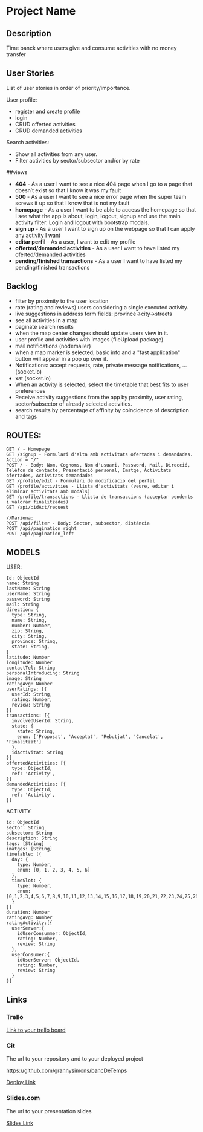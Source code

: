 # Project Name

## Description

Time banck where users give and consume activities with no money transfer
 
 ## User Stories

List of user stories in order of priority/importance.

User profile:
- register and create profile
- login
- CRUD offerted activities
- CRUD demanded activities

Search activities:
- Show all activities from any user.
- Filter activities by sector/subsector and/or by rate

##views

- **404** - As a user I want to see a nice 404 page when I go to a page that doesn’t exist so that I know it was my fault 
- **500** - As a user I want to see a nice error page when the super team screws it up so that I know that is not my fault
- **homepage** - As a user I want to be able to access the homepage so that I see what the app is about, login, logout, signup and use the main activity filter. Login and logout with bootstrap modals.
- **sign up** - As a user I want to sign up on the webpage so that I can apply any activity I want
- **editar perfil** - As a user, I want to edit my profile
- **offerted/demanded activities** - As a user I want to have listed my oferted/demanded activities
- **pending/finished transactions** - As a user I want to have listed my pending/finished transactions

## Backlog

- filter by proximity to the user location
- rate (rating and reviews) users considering a single executed activity.
- live suggestions in address form fields: province->city->streets
- see all activities in a map
- paginate search results
- when the map center changes should update users view in it.
- user profile and activities with images (fileUpload package)
- mail notifications (nodemailer)
- when a map marker is selected, basic info and a "fast application" button will appear in a pop up over it.
- Notifications: accept requests, rate, private message notifications, ... (socket.io)
- xat (socket.io)
- When an activity is selected, select the timetable that best fits to user preferences
- Receive activity suggestions from the app by proximity, user rating, sector/subsector of already selected activities.
- search results by percentage of affinity by coincidence of description and tags


## ROUTES:

```
GET / - Homepage
GET /signup - Formulari d'alta amb activitats ofertades i demandades. Action = "/"
POST / - Body: Nom, Cognoms, Nom d'usuari, Password, Mail, Direcció, Telèfon de contacte, Presentació personal, Imatge, Activitats ofertades, Activitats demandades
GET /profile/edit - Formulari de modificació del perfil
GET /profile/activities - Llista d'activitats (veure, editar i eliminar activitats amb modals)
GET /profile/transactions - Llista de transaccions (acceptar pendents i valorar finalitzades)
GET /api/:idAct/request

//Mariona:
POST /api/filter - Body: Sector, subsector, distància
POST /api/pagination_right
POST /api/pagination_left
```

## MODELS

USER:

```
Id: ObjectId
name: String
lastName: String
userName: String
password: String
mail: String
direction: {
  type: String,
  name: String,
  number: Number,
  zip: String,
  city: String,
  province: String,
  state: String,
}
latitude: Number
longitude: Number
contactTel: String
personalIntroducing: String
image: String
ratingAvg: Number
userRatings: [{
  userId: String,
  rating: Number,
  review: String
}]
transactions: [{
  involvedUserId: String,
  state: {
    state: String,
    enum: ['Proposat', 'Acceptat', 'Rebutjat', 'Cancelat', 'Finalitzat']
  },
  idActivitat: String
}]
offertedActivities: [{
  type: ObjectId, 
  ref: 'Activity',
}]
demandedActivities: [{
  type: ObjectId, 
  ref: 'Activity',
}]
```

ACTIVITY

```
id: ObjectId
sector: String
subsector: String
description: String
tags: [String]
imatges: [String]
timetable: [{
  day: {
    type: Number,
    enum: [0, 1, 2, 3, 4, 5, 6]
  },
  timeSlot: {
    type: Number,
    enum: [0,1,2,3,4,5,6,7,8,9,10,11,12,13,14,15,16,17,18,19,20,21,22,23,24,25,26,27,28,29,30,31,32,33,34,35,36,37,38,39,40,41,42,43,44,45,46,47]
  }
}]
duration: Number
ratingAvg: Number
ratingActivity:[{
  userServer:{
    idUserConsummer: ObjectId,
    rating: Number,
    review: String
  },
  userConsumer:{
    idUserServer: ObjectId,
    rating: Number,
    review: String
  }
}]
```

## Links

### Trello

[Link to your trello board](https://trello.com)

### Git

The url to your repository and to your deployed project

https://github.com/grannysimons/bancDeTemps

[Deploy Link](http://heroku.com)

### Slides.com

The url to your presentation slides

[Slides Link](http://slides.com)